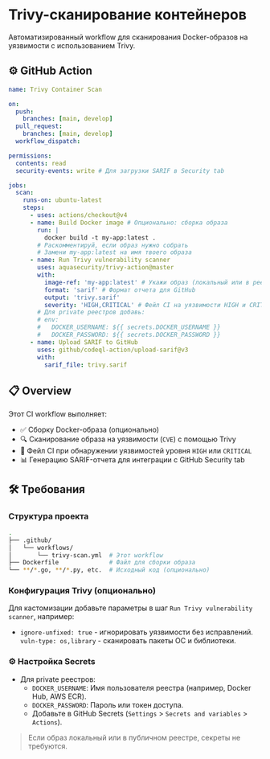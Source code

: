 # Trivy-сканирование контейнеров

Автоматизированный workflow для сканирования Docker-образов на уязвимости с использованием Trivy.

## ⚙️ GitHub Action

```yaml
name: Trivy Container Scan

on:
  push:
    branches: [main, develop]
  pull_request:
    branches: [main, develop]
  workflow_dispatch:

permissions:
  contents: read
  security-events: write # Для загрузки SARIF в Security tab

jobs:
  scan:
    runs-on: ubuntu-latest
    steps:
      - uses: actions/checkout@v4
      - name: Build Docker image # Опционально: сборка образа
        run: |
          docker build -t my-app:latest .
        # Раскомментируй, если образ нужно собрать
        # Замени my-app:latest на имя твоего образа
      - name: Run Trivy vulnerability scanner
        uses: aquasecurity/trivy-action@master
        with:
          image-ref: 'my-app:latest' # Укажи образ (локальный или в реестре, например, docker.io/my-app:latest)
          format: 'sarif' # Формат отчета для GitHub
          output: 'trivy.sarif'
          severity: 'HIGH,CRITICAL' # Фейл CI на уязвимости HIGH и CRITICAL
        # Для private реестров добавь:
        # env:
        #   DOCKER_USERNAME: ${{ secrets.DOCKER_USERNAME }}
        #   DOCKER_PASSWORD: ${{ secrets.DOCKER_PASSWORD }}
      - name: Upload SARIF to GitHub
        uses: github/codeql-action/upload-sarif@v3
        with:
          sarif_file: trivy.sarif
```

## 📋 Overview

Этот CI workflow выполняет:

- ✅ Сборку Docker-образа (опционально)
- 🔍 Сканирование образа на уязвимости (`CVE`) с помощью Trivy
- 🚨 Фейл CI при обнаружении уязвимостей уровня `HIGH` или `CRITICAL`
- 📊 Генерацию SARIF-отчета для интеграции с GitHub Security tab

## 🛠️ Требования

### Структура проекта

```bash
.
├── .github/
│   └── workflows/
│       └── trivy-scan.yml  # Этот workflow
├── Dockerfile              # Файл для сборки образа
└── **/*.go, **/*.py, etc.  # Исходный код (опционально)
```

### Конфигурация Trivy (опционально)

Для кастомизации добавьте параметры в шаг `Run Trivy vulnerability scanner`, например:

- `ignore-unfixed: true` - игнорировать уязвимости без исправлений.
  `vuln-type: os,library` - сканировать пакеты ОС и библиотеки.

### ⚙️ Настройка Secrets

- Для private реестров:
  - `DOCKER_USERNAME`: Имя пользователя реестра (например, Docker Hub, AWS ECR).
  - `DOCKER_PASSWORD`: Пароль или токен доступа.
  - Добавьте в GitHub Secrets (`Settings` > `Secrets and variables` > `Actions`).

> Если образ локальный или в публичном реестре, секреты не требуются.
